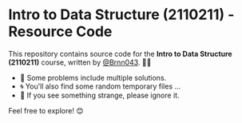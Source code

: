 # Intro to Data Structure (2110211) - Resource Code

This repository contains source code for the **Intro to Data Structure (2110211)** course, written by [@Brnn043](https://github.com/Brnn043). 🧙‍♂️  

- 🌟 Some problems include multiple solutions.  
- 🌀 You’ll also find some random temporary files ...
- 🙈 If you see something strange, please ignore it.

Feel free to explore! 😊

